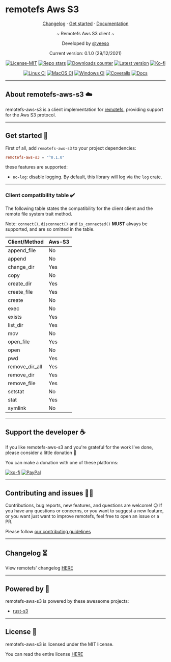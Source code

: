 # remotefs Aws S3

<p align="center">
  <a href="https://veeso.github.io/remotefs-aws-s3/blob/main/CHANGELOG.md" target="_blank">Changelog</a>
  ·
  <a href="https://veeso.github.io/remotefs-aws-s3/#get-started" target="_blank">Get started</a>
  ·
  <a href="https://docs.rs/remotefs-aws-s3" target="_blank">Documentation</a>
</p>

<p align="center">~ Remotefs Aws S3 client ~</p>

<p align="center">Developed by <a href="https://veeso.github.io/" target="_blank">@veeso</a></p>
<p align="center">Current version: 0.1.0 (29/12/2021)</p>

<p align="center">
  <a href="https://opensource.org/licenses/MIT"
    ><img
      src="https://img.shields.io/badge/License-MIT-teal.svg"
      alt="License-MIT"
  /></a>
  <a href="https://github.com/veeso/remotefs-rs-aws-s3/stargazers"
    ><img
      src="https://img.shields.io/github/stars/veeso/remotefs-rs-aws-s3.svg"
      alt="Repo stars"
  /></a>
  <a href="https://crates.io/crates/remotefs-aws-s3"
    ><img
      src="https://img.shields.io/crates/d/remotefs-aws-s3.svg"
      alt="Downloads counter"
  /></a>
  <a href="https://crates.io/crates/remotefs-aws-s3"
    ><img
      src="https://img.shields.io/crates/v/remotefs-aws-s3.svg"
      alt="Latest version"
  /></a>
  <a href="https://ko-fi.com/veeso">
    <img
      src="https://img.shields.io/badge/donate-ko--fi-red"
      alt="Ko-fi"
  /></a>
</p>
<p align="center">
  <a href="https://github.com/veeso/remotefs-rs-aws-s3/actions"
    ><img
      src="https://github.com/veeso/remotefs-rs-aws-s3/workflows/Linux/badge.svg"
      alt="Linux CI"
  /></a>
  <a href="https://github.com/veeso/remotefs-rs-aws-s3/actions"
    ><img
      src="https://github.com/veeso/remotefs-rs-aws-s3/workflows/MacOS/badge.svg"
      alt="MacOS CI"
  /></a>
  <a href="https://github.com/veeso/remotefs-rs-aws-s3/actions"
    ><img
      src="https://github.com/veeso/remotefs-rs-aws-s3/workflows/Windows/badge.svg"
      alt="Windows CI"
  /></a>
  <a href="https://coveralls.io/github/veeso/remotefs-rs-aws-s3"
    ><img
      src="https://coveralls.io/repos/github/veeso/remotefs-rs-aws-s3/badge.svg"
      alt="Coveralls"
  /></a>
  <a href="https://docs.rs/remotefs-aws-s3"
    ><img
      src="https://docs.rs/remotefs-aws-s3/badge.svg"
      alt="Docs"
  /></a>
</p>

---

## About remotefs-aws-s3 ☁️

remotefs-aws-s3 is a client implementation for [remotefs](https://github.com/veeso/remotefs-rs), providing support for the Aws S3 protocol.

---

## Get started 🚀

First of all, add `remotefs-aws-s3` to your project dependencies:

```toml
remotefs-aws-s3 = "^0.1.0"
```

these features are supported:

- `no-log`: disable logging. By default, this library will log via the `log` crate.

---

### Client compatibility table ✔️

The following table states the compatibility for the client client and the remote file system trait method.

Note: `connect()`, `disconnect()` and `is_connected()` **MUST** always be supported, and are so omitted in the table.

| Client/Method  | Aws-S3 |
|----------------|--------|
| append_file    | No     |
| append         | No     |
| change_dir     | Yes    |
| copy           | No     |
| create_dir     | Yes    |
| create_file    | Yes    |
| create         | No     |
| exec           | No     |
| exists         | Yes    |
| list_dir       | Yes    |
| mov            | No     |
| open_file      | Yes    |
| open           | No     |
| pwd            | Yes    |
| remove_dir_all | Yes    |
| remove_dir     | Yes    |
| remove_file    | Yes    |
| setstat        | No     |
| stat           | Yes    |
| symlink        | No     |

---

## Support the developer ☕

If you like remotefs-aws-s3 and you're grateful for the work I've done, please consider a little donation 🥳

You can make a donation with one of these platforms:

[![ko-fi](https://img.shields.io/badge/Ko--fi-F16061?style=for-the-badge&logo=ko-fi&logoColor=white)](https://ko-fi.com/veeso)
[![PayPal](https://img.shields.io/badge/PayPal-00457C?style=for-the-badge&logo=paypal&logoColor=white)](https://www.paypal.me/chrisintin)

---

## Contributing and issues 🤝🏻

Contributions, bug reports, new features, and questions are welcome! 😉
If you have any questions or concerns, or you want to suggest a new feature, or you want just want to improve remotefs, feel free to open an issue or a PR.

Please follow [our contributing guidelines](CONTRIBUTING.md)

---

## Changelog ⏳

View remotefs' changelog [HERE](CHANGELOG.md)

---

## Powered by 💪

remotefs-aws-s3 is powered by these aweseome projects:

- [rust-s3](https://github.com/durch/rust-s3)

---

## License 📃

remotefs-aws-s3 is licensed under the MIT license.

You can read the entire license [HERE](LICENSE)
